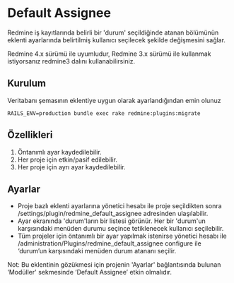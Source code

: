 # Default Assignee
Redmine iş kayıtlarında belirli bir 'durum' seçildiğinde atanan bölümünün eklenti ayarlarında belirtilmiş kullanıcı seçilecek şekilde değişmesini sağlar.

Redmine 4.x sürümü ile uyumludur, Redmine 3.x sürümü ile kullanmak istiyorsanız redmine3 dalını kullanabilirsiniz.

## Kurulum

Veritabanı şemasının eklentiye uygun olarak ayarlandığından emin olunuz

```
RAILS_ENV=production bundle exec rake redmine:plugins:migrate
```

## Özellikleri
1. Öntanımlı ayar kaydedilebilir.
2. Her proje için etkin/pasif edilebilir.
3. Her proje için ayrı ayar kaydedilebilir.

## Ayarlar
* Proje bazlı eklenti ayarlarına yönetici hesabı ile proje seçildikten sonra /settings/plugin/redmine_default_assignee adresinden ulaşılabilir.
* Ayar ekranında 'durum'ların bir listesi görünür. Her bir 'durum'un karşısındaki menüden durumu seçince tetiklenecek kullanıcı seçilebilir.
* Tüm projeler için öntanımlı bir ayar yapılmak istenirse yönetici hesabı ile /administration/Plugins/redmine_default_assignee configure ile ‘durum’un karşısındaki menüden durum atananı seçilir.

Not: Bu eklentinin gözükmesi için projenin 'Ayarlar' bağlantısında bulunan ‘Modüller' sekmesinde ‘Default Assignee’ etkin olmalıdır.
